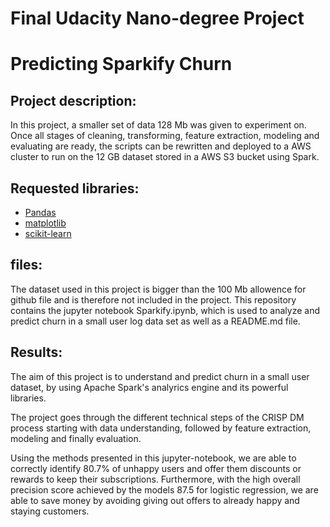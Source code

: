 # Final Udacity Nano-degree Project
# Predicting Sparkify Churn


## Project description:

In this project, a smaller set of data 128 Mb was given to experiment on. Once all stages of cleaning, transforming, feature extraction, modeling and evaluating are ready, the scripts can be rewritten and deployed to a AWS cluster to run on the 12 GB dataset stored in a AWS S3 bucket using Spark.

## Requested libraries: 

- [Pandas](http://pandas.pydata.org)
- [matplotlib](http://matplotlib.org/)
- [scikit-learn](http://scikit-learn.org/stable/)

## files: 

The dataset used in this project is bigger than the 100 Mb allowence for github file and is therefore not included in the project. 
This repository contains the jupyter notebook Sparkify.ipynb, which is used to analyze and predict churn in a small user log data set as well as a README.md file. 

## Results: 

The aim of this project is to understand and predict churn in a small user dataset, by using Apache Spark's analyrics engine and its powerful libraries.

The project goes through the different technical steps of the CRISP DM process starting with data understanding, followed by feature extraction, modeling and finally evaluation.

Using the methods presented in this jupyter-notebook, we are able to correctly identify 80.7% of unhappy users and offer them discounts or rewards to keep their subscriptions. Furthermore, with the high overall precision score achieved by the models 87.5 for logistic regression, we are able to save money by avoiding giving out offers to already happy and staying customers.
